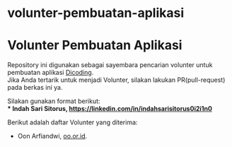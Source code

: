 # volunter-pembuatan-aplikasi
# Volunter Pembuatan Aplikasi
Repository ini digunakan sebagai sayembara pencarian volunter untuk pembuatan aplikasi [Dicoding](www.dicoding.com).<br>
Jika Anda tertarik untuk menjadi Volunter, silakan lakukan PR(pull-request) pada berkas ini ya.<br>

Silakan gunakan format berikut:<br>
**\* Indah Sari Sitorus, https://linkedin.com/in/indahsarisitorus0i2i1n0**  

Berikut adalah daftar Volunter yang diterima:
* Oon Arfiandwi, [oo.or.id](https://oo.or.id).
